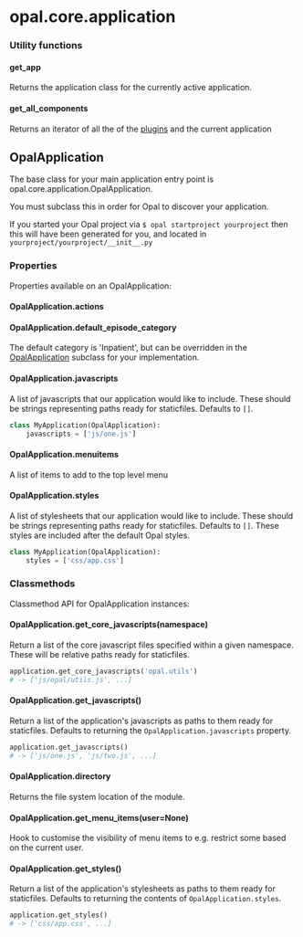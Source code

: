 # opal.core.application

### Utility functions

#### get_app

Returns the application class for the currently active application.

#### get_all_components

Returns an iterator of all the of the [plugins](/guides/plugins/) and the current application

## OpalApplication

The base class for your main application entry point is opal.core.application.OpalApplication.

You must subclass this in order for Opal to discover your application.

If you started your Opal project via `$ opal startproject yourproject` then this will have been
generated for you, and located in `yourproject/yourproject/__init__.py`

### Properties

Properties available on an OpalApplication:

#### OpalApplication.actions

#### OpalApplication.default_episode_category

The default category is 'Inpatient', but can be overridden in the
[OpalApplication](opal_application.md) subclass for your implementation.

#### OpalApplication.javascripts

A list of javascripts that our application would like to include. These should be strings
representing paths ready for staticfiles. Defaults to `[]`.

```python
class MyApplication(OpalApplication):
    javascripts = ['js/one.js']
```

#### OpalApplication.menuitems

A list of items to add to the top level menu

#### OpalApplication.styles

A list of stylesheets that our application would like to include. These should be strings
representing paths ready for staticfiles. Defaults to `[]`. These styles are included after
the default Opal styles.

```python
class MyApplication(OpalApplication):
    styles = ['css/app.css']
```

### Classmethods

Classmethod API for OpalApplication instances:

#### OpalApplication.get_core_javascripts(namespace)

Return a list of the core javascript files specified within a given namespace. These will be
relative paths ready for staticfiles.

```python
application.get_core_javascripts('opal.utils')
# -> ['js/opal/utils.js', ...]
```

#### OpalApplication.get_javascripts()

Return a list of the application's javascripts as paths to them ready for staticfiles.
Defaults to returning the `OpalApplication.javascripts` property.

```python
application.get_javascripts()
# -> ['js/one.js', 'js/two.js', ...]
```

#### OpalApplication.directory

Returns the file system location of the module.

#### OpalApplication.get_menu_items(user=None)

Hook to customise the visibility of menu items to e.g. restrict some based on the current
user.

#### OpalApplication.get_styles()

Return a list of the application's stylesheets as paths to them ready for staticfiles.
Defaults to returning the contents of `OpalApplication.styles`.

```python
application.get_styles()
# -> ['css/app.css', ...]
```
